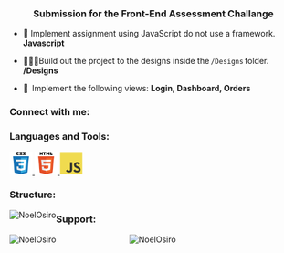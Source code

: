 <h3 align="center">Submission for the Front-End Assessment Challange</h3>

- 🔭 Implement assignment using JavaScript do not use a framework. **Javascript**

- 👷🏽‍♀️Build out the project to the designs inside the `/Designs` folder. **/Designs**

- 🤝  Implement the following views: **Login, Dashboard, Orders**

<h3 align="left">Connect with me:</h3>
<p align="left">
</p>

<h3 align="left">Languages and Tools:</h3>
<p align="left"> <a href="https://www.w3schools.com/css/" target="_blank" rel="noreferrer"> <img src="https://raw.githubusercontent.com/devicons/devicon/master/icons/css3/css3-original-wordmark.svg" alt="css3" width="40" height="40"/> </a> <a href="https://www.w3.org/html/" target="_blank" rel="noreferrer"> <img src="https://raw.githubusercontent.com/devicons/devicon/master/icons/html5/html5-original-wordmark.svg" alt="html5" width="40" height="40"/> </a> <a href="https://developer.mozilla.org/en-US/docs/Web/JavaScript" target="_blank" rel="noreferrer"> <img src="https://raw.githubusercontent.com/devicons/devicon/master/icons/javascript/javascript-original.svg" alt="javascript" width="40" height="40"/> </a> </p>
<h3 align="left">Structure:</h3>
<img align="left" src="https://www.bing.com/images/search?view=detailV2&ccid=xWcP6AMB&id=2A43989181E9E6B72418D9AD8843AB66FAD32452&thid=OIP.xWcP6AMB4ij6wjdToJHNcQAAAA&mediaurl=https%3a%2f%2fth.bing.com%2fth%2fid%2fR.c5670fe80301e228fac23753a091cd71%3frik%3dUiTT%252bmarQ4it2Q%26riu%3dhttp%253a%252f%252f4.bp.blogspot.com%252f-hn1n27fgQy8%252fUYkIWx588hI%252fAAAAAAAAC4c%252fhBgGawK01oQ%252fs1600%252fTraditional%252bN-Tier.jpg%26ehk%3d1vZxx4L8%252fQmbrAlY4qtMIQVaCnIMpIpNbmcfis4wUmM%253d%26risl%3d%26pid%3dImgRaw%26r%3d0%26sres%3d1%26sresct%3d1%26srh%3d799%26srw%3d1077&exph=352&expw=474&q=presentation+data+logic&simid=608053875127901371&FORM=IRPRST&ck=74DCB7671FD81730AA439A5A086ECBEC&selectedIndex=5"  alt="NoelOsiro" />
<h3 align="left">Support:</h3>
<p><a href="https://www.buymeacoffee.com/NoelOsiro"> <img align="left" src="https://cdn.buymeacoffee.com/buttons/v2/default-yellow.png" height="50" width="210" alt="NoelOsiro" /></a><a href="https://ko-fi.com/NoelOsiro"> <img align="left" src="https://cdn.ko-fi.com/cdn/kofi3.png?v=3" height="50" width="210" alt="NoelOsiro" /></a></p><br><br>
